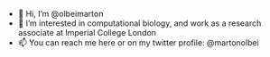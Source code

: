 - 👋 Hi, I’m @olbeimarton
- 👀 I’m interested in computational biology, and work as a research associate at Imperial College London
- 📫 You can reach me here or on my twitter profile: @martonolbei

<!---
olbeimarton/olbeimarton is a ✨ special ✨ repository because its `README.md` (this file) appears on your GitHub profile.
You can click the Preview link to take a look at your changes.
--->
